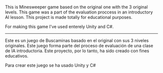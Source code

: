 This is Minesweeper game based on the original one with the 3 original levels. This game was a part of the evaluation proccess in an introductory AI lesson.
This project is made totally for educational purposes.

For making this game I've used enterely Unity and C#.

-------------------------------

Este es un juego de Buscaminas basado en el original con sus 3 niveles originales. Este juego forma parte del proceso de evaluación de una clase de IA introductoria.
Este proyecto, por lo tanto, ha sido creado con fines educativos.

Para crear este juego se ha usado Unity y C#
